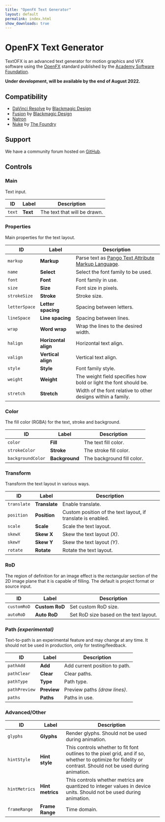 ```yaml
---
title: "OpenFX Text Generator"
layout: default
permalink: index.html
show_downloads: true
---
```


# OpenFX Text Generator

TextOFX is an advanced text generator for motion graphics and VFX software using the [OpenFX](http://openeffects.org/) standard published by the [Academy Software Foundation](https://www.aswf.io).

**Under development, will be available by the end of August 2022.**

## Compatibility

* [DaVinci Resolve](https://www.blackmagicdesign.com/products/davinciresolve) by [Blackmagic Design](https://blackmagicdesign.com)
* [Fusion](https://www.blackmagicdesign.com/no/products/fusion) by [Blackmagic Design](https://blackmagicdesign.com)
* [Natron](https://natrongithub.github.io/)
* [Nuke](https://www.foundry.com/products/nuke) by [The Foundry](https://www.foundry.com/)

## Support

We have a community forum hosted on [GitHub](https://github.com/nettstudio/text.openfx.no/discussions).

## Controls

### Main

Text input.

ID | Label | Description
--- | --- | ---
``text`` | **Text** | The text that will be drawn.

### Properties

Main properties for the text layout.

ID | Label | Description
--- | --- | ---
``markup`` | **Markup** | Parse text as [Pango Text Attribute Markup Language](https://docs.gtk.org/Pango/pango_markup.html).
``name`` | **Select** | Select the font family to be used.
``font`` | **Font** | Font family in use.
``size`` | **Size** | Font size in pixels.
``strokeSize`` | **Stroke** | Stroke size.
``letterSpace`` | **Letter spacing** | Spacing between letters.
``lineSpace`` | **Line spacing** | Spacing between lines.
``wrap`` | **Word wrap** | Wrap the lines to the desired width.
``halign`` | **Horizontal align** | Horizontal text align.
``valign`` | **Vertical align** | Vertical text align.
``style`` | **Style** | Font family style.
``weight`` | **Weight** | The weight field specifies how bold or light the font should be.
``stretch`` | **Stretch** | Width of the font relative to other designs within a family.

### Color

The fill color (RGBA) for the text, stroke and background.

ID | Label | Description
--- | --- | ---
``color`` | **Fill** | The text fill color.
``strokeColor`` | **Stroke** | The stroke fill color.
``backgroundColor`` | **Background** | The background fill color.

### Transform

Transform the text layout in various ways.

ID | Label | Description
--- | --- | ---
``translate`` | **Translate** | Enable translate.
``position`` | **Position** | Custom position of the text layout, if translate is enabled.
``scale`` | **Scale** | Scale the text layout.
``skewX`` | **Skew X** | Skew the text layout *(X)*.
``skewY`` | **Skew Y** | Skew the text layout *(Y)*.
``rotate`` | **Rotate** | Rotate the text layout.

### RoD

The region of definition for an image effect is the rectangular section of the 2D image plane that it is capable of filling. The default is project format or source input.

ID | Label | Description
--- | --- | ---
``customRoD`` | **Custom RoD** | Set custom RoD size.
``autoRoD`` | **Auto RoD** | Set RoD size based on the text layout.

### Path *(experimental)*

Text-to-path is an experimental feature and may change at any time. It should not be used in production, only for testing/feedback.

ID | Label | Description
--- | --- | ---
``pathAdd`` | **Add** | Add current position to path.
``pathClear`` | **Clear** | Clear paths.
``pathType`` | **Type** | Path type.
``pathPreview`` | **Preview** | Preview paths *(draw lines)*.
``paths`` | **Paths** | Paths in use.

### Advanced/Other

ID | Label | Description
--- | --- | ---
``glyphs`` | **Glyphs** | Render glyphs. Should not be used during animation.
``hintStyle`` | **Hint style** | This controls whether to fit font outlines to the pixel grid, and if so, whether to optimize for fidelity or contrast. Should not be used during animation.
``hintMetrics`` | **Hint metrics** | This controls whether metrics are quantized to integer values in device units. Should not be used during animation.
``frameRange`` | **Frame Range** | Time domain.
